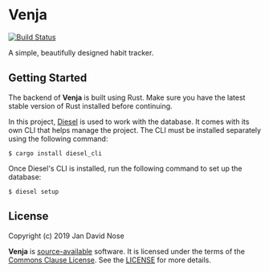 # Venja

[![Build Status](https://dev.azure.com/6a64/Venja/_apis/build/status/venja-app.venja-backend?branchName=master)](https://dev.azure.com/6a64/Venja/_build/latest?definitionId=2&branchName=master)

A simple, beautifully designed habit tracker.

## Getting Started

The backend of **Venja** is built using Rust. Make sure you have the latest
stable version of Rust installed before continuing.

In this project, [Diesel](http://diesel.rs) is used to work with the database.
It comes with its own CLI that helps manage the project. The CLI must be
installed separately using the following command:

    $ cargo install diesel_cli

Once Diesel's CLI is installed, run the following command to set up the
database:

    $ diesel setup

## License

Copyright (c) 2019 Jan David Nose

**Venja** is [source-available] software. It is licensed under the terms of the
[Commons Clause License](https://commonsclause.com). See the [LICENSE] for more
details.

[license]: LICENSE.txt
[source-available]: https://en.wikipedia.org/wiki/Source-available_software
